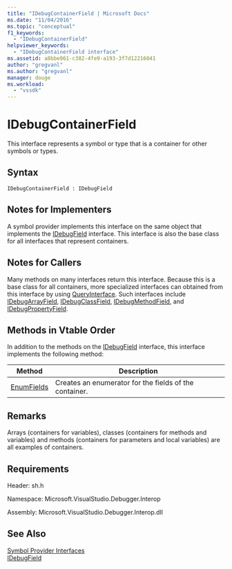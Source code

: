 ```yaml
---
title: "IDebugContainerField | Microsoft Docs"
ms.date: "11/04/2016"
ms.topic: "conceptual"
f1_keywords: 
  - "IDebugContainerField"
helpviewer_keywords: 
  - "IDebugContainerField interface"
ms.assetid: a8bbe061-c382-4fe9-a193-3f7d12216041
author: "gregvanl"
ms.author: "gregvanl"
manager: douge
ms.workload: 
  - "vssdk"
---
```

# IDebugContainerField
This interface represents a symbol or type that is a container for other symbols or types.  
  
## Syntax  
  
```  
IDebugContainerField : IDebugField  
```  
  
## Notes for Implementers  
 A symbol provider implements this interface on the same object that implements the [IDebugField](../../../extensibility/debugger/reference/idebugfield.md) interface. This interface is also the base class for all interfaces that represent containers.  
  
## Notes for Callers  
 Many methods on many interfaces return this interface. Because this is a base class for all containers, more specialized interfaces can obtained from this interface by using [QueryInterface](/cpp/atl/queryinterface). Such interfaces include [IDebugArrayField](../../../extensibility/debugger/reference/idebugarrayfield.md), [IDebugClassField](../../../extensibility/debugger/reference/idebugclassfield.md), [IDebugMethodField](../../../extensibility/debugger/reference/idebugmethodfield.md), and [IDebugPropertyField](../../../extensibility/debugger/reference/idebugpropertyfield.md).  
  
## Methods in Vtable Order  
 In addition to the methods on the [IDebugField](../../../extensibility/debugger/reference/idebugfield.md) interface, this interface implements the following method:  
  
|Method|Description|  
|------------|-----------------|  
|[EnumFields](../../../extensibility/debugger/reference/idebugcontainerfield-enumfields.md)|Creates an enumerator for the fields of the container.|  
  
## Remarks  
 Arrays (containers for variables), classes (containers for methods and variables) and methods (containers for parameters and local variables) are all examples of containers.  
  
## Requirements  
 Header: sh.h  
  
 Namespace: Microsoft.VisualStudio.Debugger.Interop  
  
 Assembly: Microsoft.VisualStudio.Debugger.Interop.dll  
  
## See Also  
 [Symbol Provider Interfaces](../../../extensibility/debugger/reference/symbol-provider-interfaces.md)   
 [IDebugField](../../../extensibility/debugger/reference/idebugfield.md)